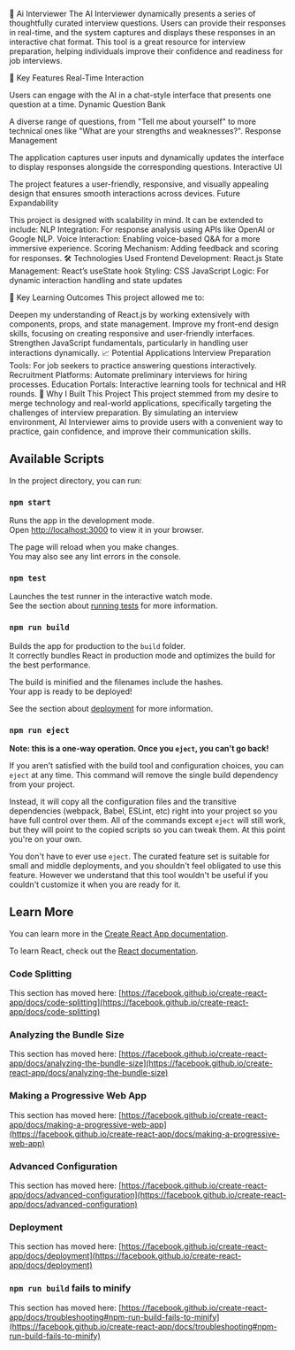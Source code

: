 📖 Ai Interviewer
The AI Interviewer dynamically presents a series of thoughtfully curated interview questions. Users can provide their responses in real-time, and the system captures and displays these responses in an interactive chat format. This tool is a great resource for interview preparation, helping individuals improve their confidence and readiness for job interviews.

🔑 Key Features
Real-Time Interaction

Users can engage with the AI in a chat-style interface that presents one question at a time.
Dynamic Question Bank

A diverse range of questions, from "Tell me about yourself" to more technical ones like "What are your strengths and weaknesses?".
Response Management

The application captures user inputs and dynamically updates the interface to display responses alongside the corresponding questions.
Interactive UI

The project features a user-friendly, responsive, and visually appealing design that ensures smooth interactions across devices.
Future Expandability

This project is designed with scalability in mind. It can be extended to include:
NLP Integration: For response analysis using APIs like OpenAI or Google NLP.
Voice Interaction: Enabling voice-based Q&A for a more immersive experience.
Scoring Mechanism: Adding feedback and scoring for responses.
🛠️ Technologies Used
Frontend Development: React.js
State Management: React’s useState hook
Styling: CSS
JavaScript Logic: For dynamic interaction handling and state updates

🎯 Key Learning Outcomes
This project allowed me to:

Deepen my understanding of React.js by working extensively with components, props, and state management.
Improve my front-end design skills, focusing on creating responsive and user-friendly interfaces.
Strengthen JavaScript fundamentals, particularly in handling user interactions dynamically.
📈 Potential Applications
Interview Preparation Tools: For job seekers to practice answering questions interactively.
Recruitment Platforms: Automate preliminary interviews for hiring processes.
Education Portals: Interactive learning tools for technical and HR rounds.
🌟 Why I Built This Project
This project stemmed from my desire to merge technology and real-world applications, specifically targeting the challenges of interview preparation. By simulating an interview environment, AI Interviewer aims to provide users with a convenient way to practice, gain confidence, and improve their communication skills.

## Available Scripts

In the project directory, you can run:

### `npm start`

Runs the app in the development mode.\
Open [http://localhost:3000](http://localhost:3000) to view it in your browser.

The page will reload when you make changes.\
You may also see any lint errors in the console.

### `npm test`

Launches the test runner in the interactive watch mode.\
See the section about [running tests](https://facebook.github.io/create-react-app/docs/running-tests) for more information.

### `npm run build`

Builds the app for production to the `build` folder.\
It correctly bundles React in production mode and optimizes the build for the best performance.

The build is minified and the filenames include the hashes.\
Your app is ready to be deployed!

See the section about [deployment](https://facebook.github.io/create-react-app/docs/deployment) for more information.

### `npm run eject`

**Note: this is a one-way operation. Once you `eject`, you can't go back!**

If you aren't satisfied with the build tool and configuration choices, you can `eject` at any time. This command will remove the single build dependency from your project.

Instead, it will copy all the configuration files and the transitive dependencies (webpack, Babel, ESLint, etc) right into your project so you have full control over them. All of the commands except `eject` will still work, but they will point to the copied scripts so you can tweak them. At this point you're on your own.

You don't have to ever use `eject`. The curated feature set is suitable for small and middle deployments, and you shouldn't feel obligated to use this feature. However we understand that this tool wouldn't be useful if you couldn't customize it when you are ready for it.

## Learn More

You can learn more in the [Create React App documentation](https://facebook.github.io/create-react-app/docs/getting-started).

To learn React, check out the [React documentation](https://reactjs.org/).

### Code Splitting

This section has moved here: [https://facebook.github.io/create-react-app/docs/code-splitting](https://facebook.github.io/create-react-app/docs/code-splitting)

### Analyzing the Bundle Size

This section has moved here: [https://facebook.github.io/create-react-app/docs/analyzing-the-bundle-size](https://facebook.github.io/create-react-app/docs/analyzing-the-bundle-size)

### Making a Progressive Web App

This section has moved here: [https://facebook.github.io/create-react-app/docs/making-a-progressive-web-app](https://facebook.github.io/create-react-app/docs/making-a-progressive-web-app)

### Advanced Configuration

This section has moved here: [https://facebook.github.io/create-react-app/docs/advanced-configuration](https://facebook.github.io/create-react-app/docs/advanced-configuration)

### Deployment

This section has moved here: [https://facebook.github.io/create-react-app/docs/deployment](https://facebook.github.io/create-react-app/docs/deployment)

### `npm run build` fails to minify

This section has moved here: [https://facebook.github.io/create-react-app/docs/troubleshooting#npm-run-build-fails-to-minify](https://facebook.github.io/create-react-app/docs/troubleshooting#npm-run-build-fails-to-minify)
